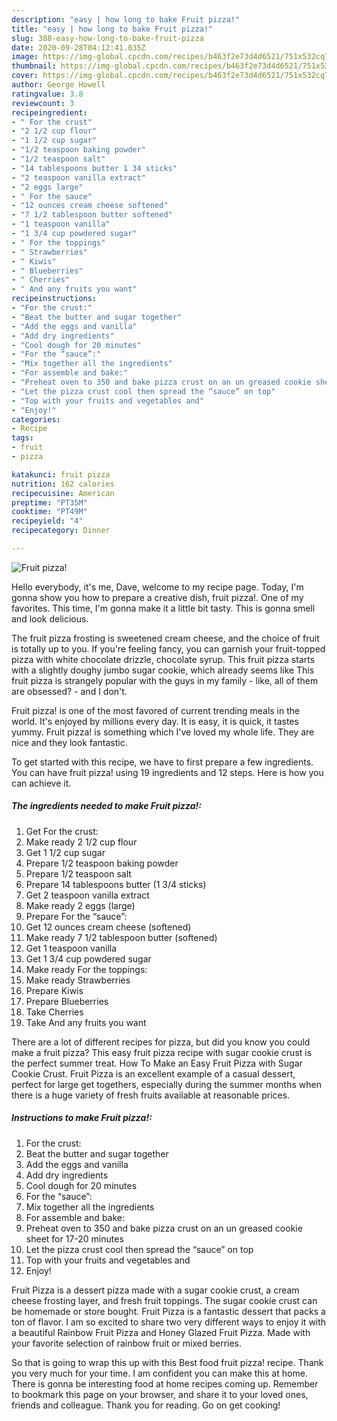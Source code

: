 ```yaml
---
description: "easy | how long to bake Fruit pizza!"
title: "easy | how long to bake Fruit pizza!"
slug: 388-easy-how-long-to-bake-fruit-pizza
date: 2020-09-28T04:12:41.035Z
image: https://img-global.cpcdn.com/recipes/b463f2e73d4d6521/751x532cq70/fruit-pizza-recipe-main-photo.jpg
thumbnail: https://img-global.cpcdn.com/recipes/b463f2e73d4d6521/751x532cq70/fruit-pizza-recipe-main-photo.jpg
cover: https://img-global.cpcdn.com/recipes/b463f2e73d4d6521/751x532cq70/fruit-pizza-recipe-main-photo.jpg
author: George Howell
ratingvalue: 3.8
reviewcount: 3
recipeingredient:
- " For the crust"
- "2 1/2 cup flour"
- "1 1/2 cup sugar"
- "1/2 teaspoon baking powder"
- "1/2 teaspoon salt"
- "14 tablespoons butter 1 34 sticks"
- "2 teaspoon vanilla extract"
- "2 eggs large"
- " For the sauce"
- "12 ounces cream cheese softened"
- "7 1/2 tablespoon butter softened"
- "1 teaspoon vanilla"
- "1 3/4 cup powdered sugar"
- " For the toppings"
- " Strawberries"
- " Kiwis"
- " Blueberries"
- " Cherries"
- " And any fruits you want"
recipeinstructions:
- "For the crust:"
- "Beat the butter and sugar together"
- "Add the eggs and vanilla"
- "Add dry ingredients"
- "Cool dough for 20 minutes"
- "For the “sauce”:"
- "Mix together all the ingredients"
- "For assemble and bake:"
- "Preheat oven to 350 and bake pizza crust on an un greased cookie sheet for 17-20 minutes"
- "Let the pizza crust cool then spread the “sauce” on top"
- "Top with your fruits and vegetables and"
- "Enjoy!"
categories:
- Recipe
tags:
- fruit
- pizza

katakunci: fruit pizza 
nutrition: 162 calories
recipecuisine: American
preptime: "PT35M"
cooktime: "PT49M"
recipeyield: "4"
recipecategory: Dinner

---
```



![Fruit pizza!](https://img-global.cpcdn.com/recipes/b463f2e73d4d6521/751x532cq70/fruit-pizza-recipe-main-photo.jpg)

Hello everybody, it's me, Dave, welcome to my recipe page. Today, I'm gonna show you how to prepare a creative dish, fruit pizza!. One of my favorites. This time, I'm gonna make it a little bit tasty. This is gonna smell and look delicious.

The fruit pizza frosting is sweetened cream cheese, and the choice of fruit is totally up to you. If you&#39;re feeling fancy, you can garnish your fruit-topped pizza with white chocolate drizzle, chocolate syrup. This fruit pizza starts with a slightly doughy jumbo sugar cookie, which already seems like This fruit pizza is strangely popular with the guys in my family - like, all of them are obsessed? - and I don&#39;t.

Fruit pizza! is one of the most favored of current trending meals in the world. It's enjoyed by millions every day. It is easy, it is quick, it tastes yummy. Fruit pizza! is something which I've loved my whole life. They are nice and they look fantastic.


To get started with this recipe, we have to first prepare a few ingredients. You can have fruit pizza! using 19 ingredients and 12 steps. Here is how you can achieve it.

<!--inarticleads1-->

##### The ingredients needed to make Fruit pizza!:

1. Get  For the crust:
1. Make ready 2 1/2 cup flour
1. Get 1 1/2 cup sugar
1. Prepare 1/2 teaspoon baking powder
1. Prepare 1/2 teaspoon salt
1. Prepare 14 tablespoons butter (1 3/4 sticks)
1. Get 2 teaspoon vanilla extract
1. Make ready 2 eggs (large)
1. Prepare  For the “sauce”:
1. Get 12 ounces cream cheese (softened)
1. Make ready 7 1/2 tablespoon butter (softened)
1. Get 1 teaspoon vanilla
1. Get 1 3/4 cup powdered sugar
1. Make ready  For the toppings:
1. Make ready  Strawberries
1. Prepare  Kiwis
1. Prepare  Blueberries
1. Take  Cherries
1. Take  And any fruits you want


There are a lot of different recipes for pizza, but did you know you could make a fruit pizza? This easy fruit pizza recipe with sugar cookie crust is the perfect summer treat. How To Make an Easy Fruit Pizza with Sugar Cookie Crust. Fruit Pizza is an excellent example of a casual dessert, perfect for large get togethers, especially during the summer months when there is a huge variety of fresh fruits available at reasonable prices. 

<!--inarticleads2-->

##### Instructions to make Fruit pizza!:

1. For the crust:
1. Beat the butter and sugar together
1. Add the eggs and vanilla
1. Add dry ingredients
1. Cool dough for 20 minutes
1. For the “sauce”:
1. Mix together all the ingredients
1. For assemble and bake:
1. Preheat oven to 350 and bake pizza crust on an un greased cookie sheet for 17-20 minutes
1. Let the pizza crust cool then spread the “sauce” on top
1. Top with your fruits and vegetables and
1. Enjoy!


Fruit Pizza is a dessert pizza made with a sugar cookie crust, a cream cheese frosting layer, and fresh fruit toppings. The sugar cookie crust can be homemade or store bought. Fruit Pizza is a fantastic dessert that packs a ton of flavor. I am so excited to share two very different ways to enjoy it with a beautiful Rainbow Fruit Pizza and Honey Glazed Fruit Pizza. Made with your favorite selection of rainbow fruit or mixed berries. 

So that is going to wrap this up with this Best food fruit pizza! recipe. Thank you very much for your time. I am confident you can make this at home. There is gonna be interesting food at home recipes coming up. Remember to bookmark this page on your browser, and share it to your loved ones, friends and colleague. Thank you for reading. Go on get cooking!
